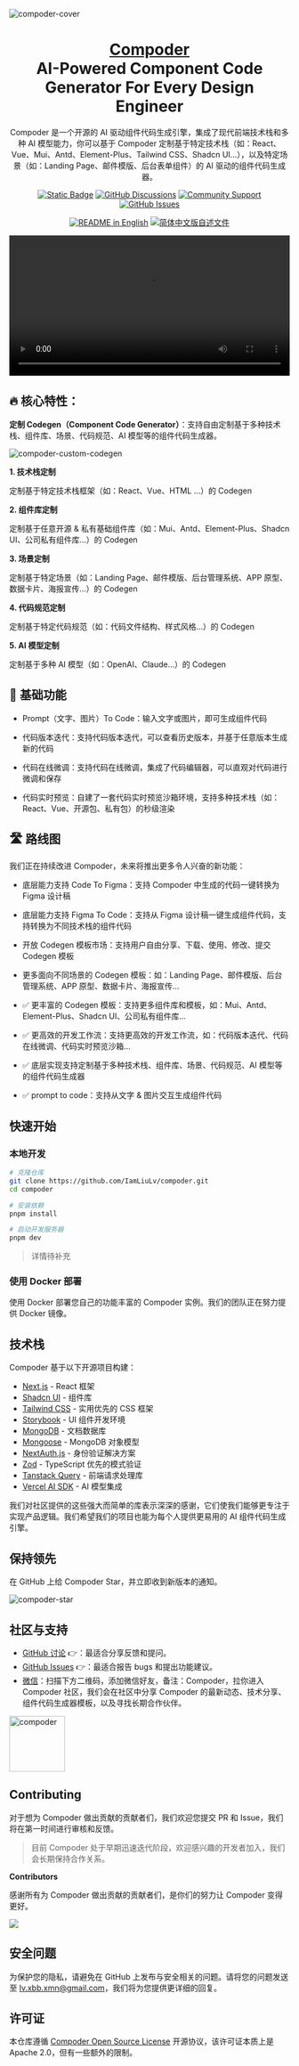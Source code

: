 ![compoder-cover](./assets/banner.gif)

<div align="center">

<h1 align="center" style="border-bottom: none">
    <b>
        <a href="https://github.com/IamLiuLv/compoder">Compoder</a><br>
    </b>
    AI-Powered Component Code Generator For Every Design Engineer<br>
</h1>

Compoder 是一个开源的 AI 驱动组件代码生成引擎，集成了现代前端技术栈和多种 AI 模型能力，你可以基于 Compoder 定制基于特定技术栈（如：React、Vue、Mui、Antd、Element-Plus、Tailwind CSS、Shadcn UI...），以及特定场景（如：Landing Page、邮件模版、后台表单组件）的 AI 驱动的组件代码生成器。

<p align="center">
    <a href="https://github.com/IamLiuLv/compoder" target="_blank">
        <img alt="Static Badge" src="https://img.shields.io/badge/open-source?logo=github&color=%20%23155EEF&label=source&labelColor=%20%23528bff"></a>
    <a href="https://github.com/IamLiuLv/compoder/discussions" target="_blank">
        <img alt="GitHub Discussions" src="https://img.shields.io/badge/discussions-5865F2?logo=github&logoColor=white&style=flat"></a>
    <a href="#社区与支持" target="_blank">
        <img alt="Community Support" src="https://img.shields.io/badge/Community-Support-5865F2?logo=wechat&logoColor=white&style=flat"></a>
    <a href="https://github.com/IamLiuLv/compoder/issues" target="_blank">
        <img alt="GitHub Issues" src="https://img.shields.io/badge/issues-fc8203?logo=github&logoColor=white&style=flat"></a>
</p>

<p align="center">
  <a href="./README.md"><img alt="README in English" src="https://img.shields.io/badge/English-d9d9d9"></a>
  <a href="./README_CN.md"><img alt="简体中文版自述文件" src="https://img.shields.io/badge/简体中文-d9d9d9"></a>
</p>

</div>

<video src="https://ai.iamlv.cn/compoder~.mp4" controls width="100%"></video>

## 🔥 核心特性：

**定制 Codegen（Component Code Generator）**：支持自由定制基于多种技术栈、组件库、场景、代码规范、AI 模型等的组件代码生成器。

![compoder-custom-codegen](./assets/codegen.png)

**1. 技术栈定制**

定制基于特定技术栈框架（如：React、Vue、HTML ...）的 Codegen

**2. 组件库定制**

定制基于任意开源 & 私有基础组件库（如：Mui、Antd、Element-Plus、Shadcn UI、公司私有组件库...）的 Codegen

**3. 场景定制**

定制基于特定场景（如：Landing Page、邮件模版、后台管理系统、APP 原型、数据卡片、海报宣传...）的 Codegen

**4. 代码规范定制**

定制基于特定代码规范（如：代码文件结构、样式风格...）的 Codegen

**5. AI 模型定制**

定制基于多种 AI 模型（如：OpenAI、Claude...）的 Codegen

## 🌟 基础功能

- Prompt（文字、图片）To Code：输入文字或图片，即可生成组件代码

- 代码版本迭代：支持代码版本迭代，可以查看历史版本，并基于任意版本生成新的代码

- 代码在线微调：支持代码在线微调，集成了代码编辑器，可以直观对代码进行微调和保存

- 代码实时预览：自建了一套代码实时预览沙箱环境，支持多种技术栈（如：React、Vue、开源包、私有包）的秒级渲染

## 🛣️ 路线图

我们正在持续改进 Compoder，未来将推出更多令人兴奋的新功能：

- 底层能力支持 Code To Figma：支持 Compoder 中生成的代码一键转换为 Figma 设计稿

- 底层能力支持 Figma To Code：支持从 Figma 设计稿一键生成组件代码，支持转换为不同技术栈的组件代码

- 开放 Codegen 模板市场：支持用户自由分享、下载、使用、修改、提交 Codegen 模板

- 更多面向不同场景的 Codegen 模板：如：Landing Page、邮件模版、后台管理系统、APP 原型、数据卡片、海报宣传...

- ✅ 更丰富的 Codegen 模板：支持更多组件库和模板，如：Mui、Antd、Element-Plus、Shadcn UI、公司私有组件库...

- ✅ 更高效的开发工作流：支持更高效的开发工作流，如：代码版本迭代、代码在线微调、代码实时预览沙箱...

- ✅ 底层实现支持定制基于多种技术栈、组件库、场景、代码规范、AI 模型等的组件代码生成器

- ✅ prompt to code：支持从文字 & 图片交互生成组件代码

## 快速开始

### 本地开发

```bash
# 克隆仓库
git clone https://github.com/IamLiuLv/compoder.git
cd compoder

# 安装依赖
pnpm install

# 启动开发服务器
pnpm dev
```

> 详情待补充

### 使用 Docker 部署

使用 Docker 部署您自己的功能丰富的 Compoder 实例。我们的团队正在努力提供 Docker 镜像。

## 技术栈

Compoder 基于以下开源项目构建：

- [Next.js](https://github.com/vercel/next.js) - React 框架
- [Shadcn UI](https://ui.shadcn.com/) - 组件库
- [Tailwind CSS](https://github.com/tailwindlabs/tailwindcss) - 实用优先的 CSS 框架
- [Storybook](https://github.com/storybookjs/storybook) - UI 组件开发环境
- [MongoDB](https://github.com/mongodb/mongo) - 文档数据库
- [Mongoose](https://github.com/Automattic/mongoose) - MongoDB 对象模型
- [NextAuth.js](https://github.com/nextauthjs/next-auth) - 身份验证解决方案
- [Zod](https://github.com/colinhacks/zod) - TypeScript 优先的模式验证
- [Tanstack Query](https://github.com/tanstack/query) - 前端请求处理库
- [Vercel AI SDK](https://github.com/vercel/ai) - AI 模型集成

我们对社区提供的这些强大而简单的库表示深深的感谢，它们使我们能够更专注于实现产品逻辑。我们希望我们的项目也能为每个人提供更易用的 AI 组件代码生成引擎。

## 保持领先

在 GitHub 上给 Compoder Star，并立即收到新版本的通知。

![compoder-star](./assets/star.gif)

## 社区与支持

- [GitHub 讨论](https://github.com/IamLiuLv/compoder/discussions) 👉：最适合分享反馈和提问。
- [GitHub Issues](https://github.com/IamLiuLv/compoder/issues) 👉：最适合报告 bugs 和提出功能建议。
- [微信](./assets/wechat.png)：扫描下方二维码，添加微信好友，备注：Compoder，拉你进入 Compoder 社区，我们会在社区中分享 Compoder 的最新动态、技术分享、组件代码生成器模板，以及寻找长期合作伙伴。

<img src="./assets/wechat.png" alt="compoder" width="100px">

## Contributing

对于想为 Compoder 做出贡献的贡献者们，我们欢迎您提交 PR 和 Issue，我们将在第一时间进行审核和反馈。

> 目前 Compoder 处于早期迅速迭代阶段，欢迎感兴趣的开发者加入，我们会长期保持合作关系。

**Contributors**

感谢所有为 Compoder 做出贡献的贡献者们，是你们的努力让 Compoder 变得更好。

<a href="https://github.com/IamLiuLv/compoder/graphs/contributors">
  <img src="https://contrib.rocks/image?repo=IamLiuLv/compoder" />
</a>

## 安全问题

为保护您的隐私，请避免在 GitHub 上发布与安全相关的问题。请将您的问题发送至 lv.xbb.xmn@gmail.com，我们将为您提供更详细的回复。

## 许可证

本仓库遵循 [Compoder Open Source License](./LICENSE) 开源协议，该许可证本质上是 Apache 2.0，但有一些额外的限制。
